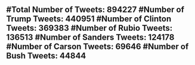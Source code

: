 #Total Number of Tweets: 894227 
#Number of Trump Tweets: 440951
#Number of Clinton Tweets: 369383
#Number of Rubio Tweets: 136513
#Number of Sanders Tweets: 124178
#Number of Carson Tweets: 69646
#Number of Bush Tweets: 44844
---
